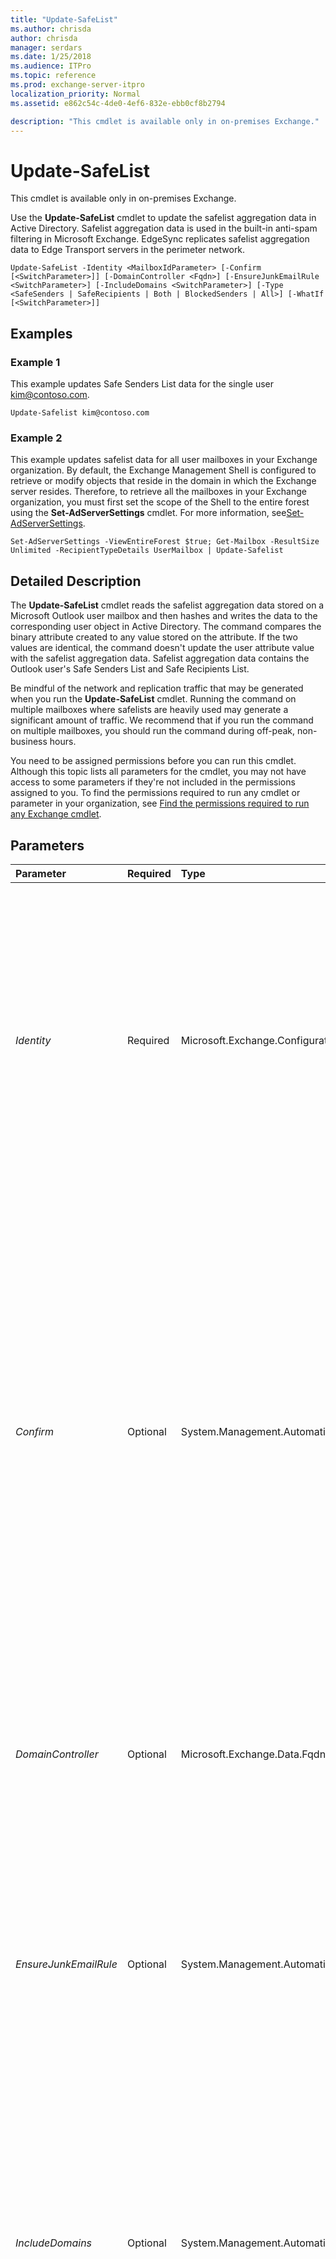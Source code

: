 ```yaml
---
title: "Update-SafeList"
ms.author: chrisda
author: chrisda
manager: serdars
ms.date: 1/25/2018
ms.audience: ITPro
ms.topic: reference
ms.prod: exchange-server-itpro
localization_priority: Normal
ms.assetid: e862c54c-4de0-4ef6-832e-ebb0cf8b2794

description: "This cmdlet is available only in on-premises Exchange."
---
```


# Update-SafeList

This cmdlet is available only in on-premises Exchange. 
  
Use the **Update-SafeList** cmdlet to update the safelist aggregation data in Active Directory. Safelist aggregation data is used in the built-in anti-spam filtering in Microsoft Exchange. EdgeSync replicates safelist aggregation data to Edge Transport servers in the perimeter network.
  
```
Update-SafeList -Identity <MailboxIdParameter> [-Confirm [<SwitchParameter>]] [-DomainController <Fqdn>] [-EnsureJunkEmailRule <SwitchParameter>] [-IncludeDomains <SwitchParameter>] [-Type <SafeSenders | SafeRecipients | Both | BlockedSenders | All>] [-WhatIf [<SwitchParameter>]]

```

## Examples
<a name="Examples"> </a>

### Example 1

This example updates Safe Senders List data for the single user kim@contoso.com.
  
```
Update-Safelist kim@contoso.com
```

### Example 2

This example updates safelist data for all user mailboxes in your Exchange organization. By default, the Exchange Management Shell is configured to retrieve or modify objects that reside in the domain in which the Exchange server resides. Therefore, to retrieve all the mailboxes in your Exchange organization, you must first set the scope of the Shell to the entire forest using the **Set-AdServerSettings** cmdlet. For more information, see[Set-AdServerSettings](../../exchange-server-cmdlets/active-directory-cmdlets/set-adserversettings.md).
  
```
Set-AdServerSettings -ViewEntireForest $true; Get-Mailbox -ResultSize Unlimited -RecipientTypeDetails UserMailbox | Update-Safelist
```

## Detailed Description
<a name="DetailedDescription"> </a>

The **Update-SafeList** cmdlet reads the safelist aggregation data stored on a Microsoft Outlook user mailbox and then hashes and writes the data to the corresponding user object in Active Directory. The command compares the binary attribute created to any value stored on the attribute. If the two values are identical, the command doesn't update the user attribute value with the safelist aggregation data. Safelist aggregation data contains the Outlook user's Safe Senders List and Safe Recipients List.
  
Be mindful of the network and replication traffic that may be generated when you run the **Update-SafeList** cmdlet. Running the command on multiple mailboxes where safelists are heavily used may generate a significant amount of traffic. We recommend that if you run the command on multiple mailboxes, you should run the command during off-peak, non-business hours.
  
You need to be assigned permissions before you can run this cmdlet. Although this topic lists all parameters for the cmdlet, you may not have access to some parameters if they're not included in the permissions assigned to you. To find the permissions required to run any cmdlet or parameter in your organization, see [Find the permissions required to run any Exchange cmdlet](https://technet.microsoft.com/library/mt432940.aspx).
  
## Parameters
<a name="DetailedDescription"> </a>

|**Parameter**|**Required**|**Type**|**Description**|
|:-----|:-----|:-----|:-----|
| _Identity_ <br/> |Required  <br/> |Microsoft.Exchange.Configuration.Tasks.MailboxIdParameter  <br/> | The _Identity_ parameter specifies the mailbox from which you want to collect safelist aggregation data. You can use any value that uniquely identifies the mailbox. <br/>  For example: <br/>  Name <br/>  Display name <br/>  Alias <br/>  Distinguished name (DN) <br/>  Canonical DN <br/> _\<domain name\>_\ _\<account name\>_ <br/>  Email address <br/>  GUID <br/> **LegacyExchangeDN** <br/> **SamAccountName** <br/>  User ID or user principal name (UPN) <br/> |
| _Confirm_ <br/> |Optional  <br/> |System.Management.Automation.SwitchParameter  <br/> | The _Confirm_ switch specifies whether to show or hide the confirmation prompt. How this switch affects the cmdlet depends on if the cmdlet requires confirmation before proceeding. <br/>  Destructive cmdlets (for example, **Remove-\*** cmdlets) have a built-in pause that forces you to acknowledge the command before proceeding. For these cmdlets, you can skip the confirmation prompt by using this exact syntax: `-Confirm:$false`.  <br/>  Most other cmdlets (for example, **New-\*** and **Set-\*** cmdlets) don't have a built-in pause. For these cmdlets, specifying the _Confirm_ switch without a value introduces a pause that forces you acknowledge the command before proceeding. <br/> |
| _DomainController_ <br/> |Optional  <br/> |Microsoft.Exchange.Data.Fqdn  <br/> |The _DomainController_ parameter specifies the domain controller that's used by this cmdlet to read data from or write data to Active Directory. You identify the domain controller by its fully qualified domain name (FQDN). For example, `dc01.contoso.com`.  <br/> |
| _EnsureJunkEmailRule_ <br/> |Optional  <br/> |System.Management.Automation.SwitchParameter  <br/> |The _EnsureJunkEmailRule_ parameter specifies whether to force the junk email rule to be turned on for the mailbox if the rule isn't turned on already. <br/> > [!NOTE]> The junk email rule can only be created after the user logs on to the mailbox. If the user has never logged on to the mailbox, this parameter can't turn on the junk email rule.           |
| _IncludeDomains_ <br/> |Optional  <br/> |System.Management.Automation.SwitchParameter  <br/> |The _IncludeDomains_ switch specifies whether to include the sender domains specified by users in Outlook in the safelist aggregation data. By default, domains specified by the senders aren't included. <br/> In most cases, we don't recommend that you include domains because users may include the domains of large Internet service providers (ISPs), which could unintentionally provide addresses that may be used or spoofed by spammers.  <br/> |
| _Type_ <br/> |Optional  <br/> |Microsoft.Exchange.Management.RecipientTasks.UpdateType  <br/> |The _Type_ parameter specifies which user-generated list is updated to the user object. Valid values for this parameter are `SafeSenders`,  `SafeRecipients`, and  `Both`. The default value is  `SafeSenders`.  <br/> > [!IMPORTANT]> The safelist aggregation feature doesn't act on Safe Recipients List data. We don't recommend running the _Type_ parameter with the `SafeRecipients` or `Both` values.          |
| _WhatIf_ <br/> |Optional  <br/> |System.Management.Automation.SwitchParameter  <br/> |The _WhatIf_ switch simulates the actions of the command. You can use this switch to view the changes that would occur without actually applying those changes. You don't need to specify a value with this switch. <br/> |
   
## Input Types
<a name="InputTypes"> </a>

To see the input types that this cmdlet accepts, see [Cmdlet Input and Output Types](http://go.microsoft.com/fwlink/p/?linkId=616387). If the Input Type field for a cmdlet is blank, the cmdlet doesn't accept input data. 
  
## Return Types
<a name="ReturnTypes"> </a>

To see the return types, which are also known as output types, that this cmdlet accepts, see [Cmdlet Input and Output Types](http://go.microsoft.com/fwlink/p/?linkId=616387). If the Output Type field is blank, the cmdlet doesn't return data. 
  

